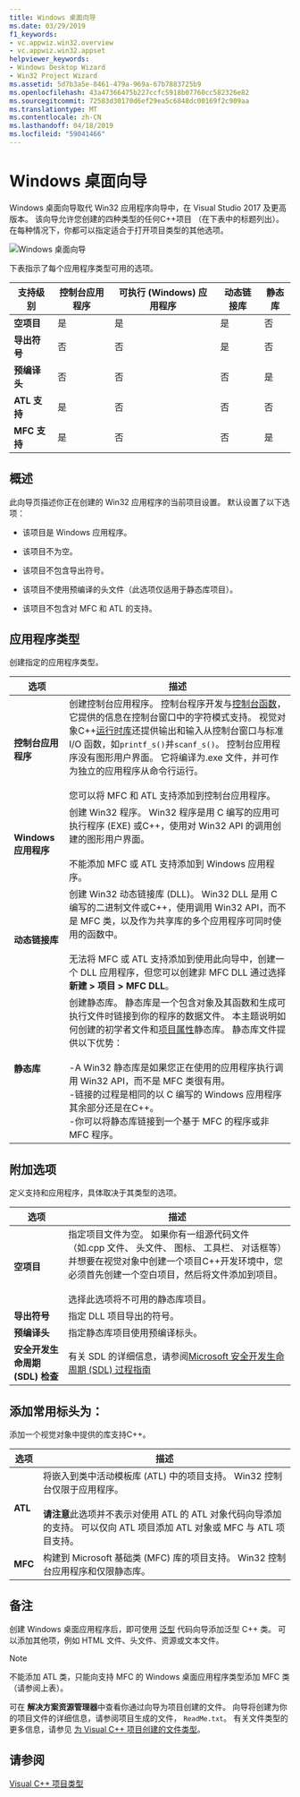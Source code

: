 ```yaml
---
title: Windows 桌面向导
ms.date: 03/29/2019
f1_keywords:
- vc.appwiz.win32.overview
- vc.appwiz.win32.appset
helpviewer_keywords:
- Windows Desktop Wizard
- Win32 Project Wizard
ms.assetid: 5d7b3a5e-8461-479a-969a-67b7883725b9
ms.openlocfilehash: 43a47366475b227ccfc5918b07760cc582326e82
ms.sourcegitcommit: 72583d30170d6ef29ea5c6848dc00169f2c909aa
ms.translationtype: MT
ms.contentlocale: zh-CN
ms.lasthandoff: 04/18/2019
ms.locfileid: "59041466"
---
```

# <a name="windows-desktop-wizard"></a>Windows 桌面向导

Windows 桌面向导取代 Win32 应用程序向导中，在 Visual Studio 2017 及更高版本。 该向导允许您创建的四种类型的任何C++项目 （在下表中的标题列出）。 在每种情况下，你都可以指定适合于打开项目类型的其他选项。 

   ![Windows 桌面向导](media/windows-desktop-wizard.png)

下表指示了每个应用程序类型可用的选项。

|支持级别|控制台应用程序|可执行 (Windows) 应用程序|动态链接库|静态库|
|---------------------|-------------------------|----------------------------------------|---------------------------|--------------------|
|**空项目**|是|是|是|否|
|**导出符号**|否|否|是|否|
|**预编译头**|否|否|否|是|
|**ATL 支持**|是|否|否|否|
|**MFC 支持**|是|否|否|是|

## <a name="overview"></a>概述

此向导页描述你正在创建的 Win32 应用程序的当前项目设置。 默认设置了以下选项：

- 该项目是 Windows 应用程序。

- 该项目不为空。

- 该项目不包含导出符号。

- 该项目不使用预编译的头文件（此选项仅适用于静态库项目）。

- 该项目不包含对 MFC 和 ATL 的支持。

## <a name="application-type"></a>应用程序类型

创建指定的应用程序类型。

|选项|描述|
|------------|-----------------|
|**控制台应用程序**|创建控制台应用程序。 控制台程序开发与[控制台函数](https://msdn.microsoft.com/library/ms813137.aspx)，它提供的信息在控制台窗口中的字符模式支持。 视觉对象C++[运行时库](../c-runtime-library/c-run-time-library-reference.md)还提供输出和输入从控制台窗口与标准 I/O 函数，如`printf_s()`并`scanf_s()`。 控制台应用程序没有图形用户界面。 它将编译为.exe 文件，并可作为独立的应用程序从命令行运行。<br /><br /> 您可以将 MFC 和 ATL 支持添加到控制台应用程序。|
|**Windows 应用程序**|创建 Win32 程序。 Win32 程序是用 C 编写的应用可执行程序 (EXE) 或C++，使用对 Win32 API 的调用创建的图形用户界面。<br /><br /> 不能添加 MFC 或 ATL 支持添加到 Windows 应用程序。|
|**动态链接库**|创建 Win32 动态链接库 (DLL)。 Win32 DLL 是用 C 编写的二进制文件或C++，使用调用 Win32 API，而不是 MFC 类，以及作为共享库的多个应用程序可同时使用的函数中。<br /><br /> 无法将 MFC 或 ATL 支持添加到使用此向导中，创建一个 DLL 应用程序，但您可以创建非 MFC DLL 通过选择**新建 > 项目 > MFC DLL**。|
|**静态库**|创建静态库。 静态库是一个包含对象及其函数和生成可执行文件时链接到你的程序的数据文件。 本主题说明如何创建的初学者文件和[项目属性](../build/reference/property-pages-visual-cpp.md)静态库。 静态库文件提供以下优势：<br /><br />-A Win32 静态库是如果您正在使用的应用程序执行调用 Win32 API，而不是 MFC 类很有用。<br />-链接的过程是相同的以 C 编写的 Windows 应用程序其余部分还是在C++。<br />-你可以将静态库链接到一个基于 MFC 的程序或非 MFC 程序。|

## <a name="additional-options"></a>附加选项

定义支持和应用程序，具体取决于其类型的选项。

|选项|描述|
|------------|-----------------|
|**空项目**|指定项目文件为空。 如果你有一组源代码文件 （如.cpp 文件、 头文件、 图标、 工具栏、 对话框等） 并想要在视觉对象中创建一个项目C++开发环境中，您必须首先创建一个空白项目，然后将文件添加到项目。<br /><br /> 选择此选项将不可用的静态库项目。|
|**导出符号**|指定 DLL 项目导出的符号。|
|**预编译头**|指定静态库项目使用预编译标头。|
|**安全开发生命周期 (SDL) 检查**|有关 SDL 的详细信息，请参阅[Microsoft 安全开发生命周期 (SDL) 过程指南](../build/reference/sdl-enable-additional-security-checks.md)|

## <a name="add-common-headers-for"></a>添加常用标头为：

添加一个视觉对象中提供的库支持C++。

|选项|描述|
|------------|-----------------|
|**ATL**|将嵌入到类中活动模板库 (ATL) 中的项目支持。 Win32 控制台仅限于应用程序。<br /><br /> **请注意**此选项并不表示对使用 ATL 的 ATL 对象代码向导添加的支持。 可以仅向 ATL 项目添加 ATL 对象或 MFC 与 ATL 项目支持。|
|**MFC**|构建到 Microsoft 基础类 (MFC) 库的项目支持。 Win32 控制台应用程序和仅限静态库。|

## <a name="remarks"></a>备注

创建 Windows 桌面应用程序后，即可使用 [泛型](../ide/generic-cpp-class-wizard.md) 代码向导添加泛型 C++ 类。 可以添加其他项，例如 HTML 文件、头文件、资源或文本文件。

> [!NOTE]
> 不能添加 ATL 类，只能向支持 MFC 的 Windows 桌面应用程序类型添加 MFC 类（请参阅上表）。

可在 **解决方案资源管理器**中查看你通过向导为项目创建的文件。 向导将创建为你的项目文件的详细信息，请参阅项目生成的文件， `ReadMe.txt`。 有关文件类型的更多信息，请参见 [为 Visual C++ 项目创建的文件类型](../build/reference/file-types-created-for-visual-cpp-projects.md)。

## <a name="see-also"></a>请参阅

[Visual C++ 项目类型](../build/reference/visual-cpp-project-types.md)